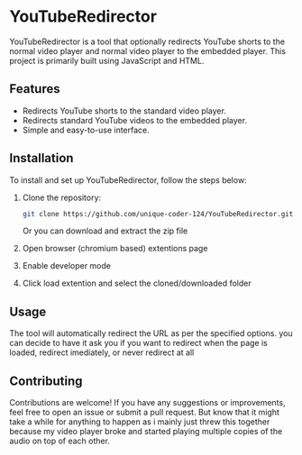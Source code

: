 # YouTubeRedirector

YouTubeRedirector is a tool that optionally redirects YouTube shorts to the normal video player and normal video player to the embedded player. This project is primarily built using JavaScript and HTML.

## Features

- Redirects YouTube shorts to the standard video player.
- Redirects standard YouTube videos to the embedded player.
- Simple and easy-to-use interface.

## Installation

To install and set up YouTubeRedirector, follow the steps below:

1. Clone the repository:
    ```bash
    git clone https://github.com/unique-coder-124/YouTubeRedirector.git
    ```
    Or you can download and extract the zip file

2. Open browser (chromium based) extentions page

3. Enable developer mode

4. Click load extention and select the cloned/downloaded folder

## Usage

The tool will automatically redirect the URL as per the specified options. you can decide to have it ask you if you want to redirect when the page is loaded, redirect imediately, or never redirect at all

## Contributing

Contributions are welcome! If you have any suggestions or improvements, feel free to open an issue or submit a pull request. But know that it might take a while for anything to happen as i mainly just threw this together because my video player broke and started playing multiple copies of the audio on top of each other.
